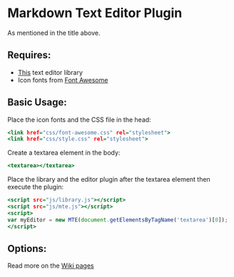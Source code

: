 Markdown Text Editor Plugin
===========================

As mentioned in the title above.

Requires:
---------

 * [This](https://github.com/tovic/simple-text-editor-library "Simple Text Editor Library") text editor library
 * Icon fonts from [Font Awesome](http://fortawesome.github.io/Font-Awesome/icons "Font Awesome Icons")

Basic Usage:
------------

Place the icon fonts and the CSS file in the head:

``` .html
<link href="css/font-awesome.css" rel="stylesheet">
<link href="css/style.css" rel="stylesheet">
```

Create a textarea element in the body:

``` .html
<textarea></textarea>
```

Place the library and the editor plugin after the textarea element then execute the plugin:

``` .html
<script src="js/library.js"></script>
<script src="js/mte.js"></script>
<script>
var myEditor = new MTE(document.getElementsByTagName('textarea')[0]);
</script>
```

Options:
--------
Read more on the [Wiki pages](https://github.com/tovic/markdown-text-editor/wiki)

